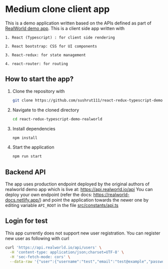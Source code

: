# Medium clone client app

This is a demo application written based on the APIs defined as part of [RealWorld demo app](https://realworld-docs.netlify.app/). This is a client side app written with
    
    1. React (Typescript) : for client side rendering
    
    2. React bootstrap: CSS for UI components
    
    3. React-redux: for state management
    
    4. react-router: for routing

## How to start the app?
1. Clone the repository with
    ```sh
    git clone https://github.com/sushrut111/react-redux-typescript-demo-realworld.git
    ```
2. Navigate to the cloned directory
    ```sh
    cd react-redux-typescript-demo-realworld
    ```
3. Install dependencies
    ```sh
    npm install
    ```
4. Start the application
    ```sh
    npm run start
    ```

## Backend API
The app uses production endpoint deployed by the original authors of realworld demo app which is live at: https://api.realworld.io/api
You can deploy your own endpoint (refer the docs: https://realworld-docs.netlify.app/) and point the application towards the newer one by editing variable `API_ROOT` in the file [src/constants/api.ts](https://github.com/sushrut111/react-redux-typescript-demo-realworld/blob/master/src/constants/api.ts)

## Login for test
This app currently does not support new user registration. You can register new user as following with curl

```bash
curl 'https://api.realworld.io/api/users' \
  -H 'content-type: application/json;charset=UTF-8' \
  -H 'sec-fetch-mode: cors' \
  --data-raw '{"user":{"username":"test","email":"test@example","password":"test123"}}' \
```
